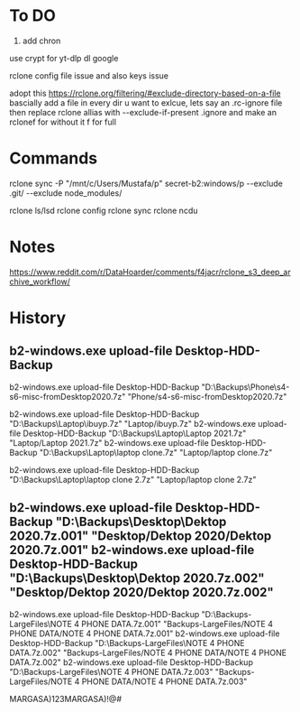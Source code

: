 # To DO
1. add chron

use crypt for yt-dlp
dl google

rclone config file issue and also keys issue

adopt this https://rclone.org/filtering/#exclude-directory-based-on-a-file
bascially add a file in every dir u want to exlcue,
lets say an .rc-ignore file
then replace rclone allias with --exclude-if-present .ignore
and make an rclonef for without it f for full
# Commands
rclone sync -P "/mnt/c/Users/Mustafa/p" secret-b2:windows/p --exclude .git/ --exclude node_modules/

rclone ls/lsd
rclone config
rclone sync
rclone ncdu

# Notes
https://www.reddit.com/r/DataHoarder/comments/f4jacr/rclone_s3_deep_archive_workflow/

# History

b2-windows.exe upload-file Desktop-HDD-Backup
-----------------
b2-windows.exe upload-file Desktop-HDD-Backup "D:\Backups\Phone\s4-s6-misc-fromDesktop2020.7z" "Phone/s4-s6-misc-fromDesktop2020.7z"

b2-windows.exe upload-file Desktop-HDD-Backup "D:\Backups\Laptop\ibuyp.7z" "Laptop/ibuyp.7z"
b2-windows.exe upload-file Desktop-HDD-Backup "D:\Backups\Laptop\Laptop 2021.7z" "Laptop/Laptop 2021.7z"
b2-windows.exe upload-file Desktop-HDD-Backup "D:\Backups\Laptop\laptop clone.7z" "Laptop/laptop clone.7z"

b2-windows.exe upload-file Desktop-HDD-Backup "D:\Backups\Laptop\laptop clone 2.7z" "Laptop/laptop clone 2.7z"


b2-windows.exe upload-file Desktop-HDD-Backup "D:\Backups\Desktop\Dektop 2020.7z.001" "Desktop/Dektop 2020/Dektop 2020.7z.001"
b2-windows.exe upload-file Desktop-HDD-Backup "D:\Backups\Desktop\Dektop 2020.7z.002" "Desktop/Dektop 2020/Dektop 2020.7z.002"
----------------------
b2-windows.exe upload-file Desktop-HDD-Backup "D:\Backups-LargeFiles\NOTE 4 PHONE DATA.7z.001" "Backups-LargeFiles/NOTE 4 PHONE DATA/NOTE 4 PHONE DATA.7z.001"
b2-windows.exe upload-file Desktop-HDD-Backup "D:\Backups-LargeFiles\NOTE 4 PHONE DATA.7z.002" "Backups-LargeFiles/NOTE 4 PHONE DATA/NOTE 4 PHONE DATA.7z.002"
b2-windows.exe upload-file Desktop-HDD-Backup "D:\Backups-LargeFiles\NOTE 4 PHONE DATA.7z.003" "Backups-LargeFiles/NOTE 4 PHONE DATA/NOTE 4 PHONE DATA.7z.003"


MARGASA)123MARGASA)!@#